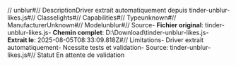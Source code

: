 // unblur#// DescriptionDriver extrait automatiquement depuis tinder-unblur-likes.js#// Classelights#// Capabilities#// Typeunknown#// ManufacturerUnknown#// Modelunblur#// Source- **Fichier original**: tinder-unblur-likes.js- **Chemin complet**: D:\Download\tinder-unblur-likes.js- **Extrait le**: 2025-08-05T08:33:09.818Z#// Limitations- Driver extrait automatiquement- Ncessite tests et validation- Source: tinder-unblur-likes.js#// Statut En attente de validation